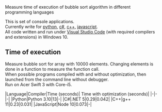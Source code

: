Measure time of execution of bubble sort algorithm in different programming languages

This is set of console applications.   
Currently write for [python](python/main.py), [c#](csharp/Program.cs), [c++](cpp/main.cpp), [javascript](js/main.js).   
All code written and run under [Visual Studio Code](https://code.visualstudio.com/) (with required compilers and extensions) in Windows 10.

## Time of execution
Measure bubble sort for array with 10000 elements. Changing elements is done in a function to measure the function call.     
When possible programs compiled with and without optimization, then launched from the command line without debugger.   
Run on Acer Swift 3 with Core-i5.

|Language|Compiler|Time (seconds)| Time with optimization (seconds)|
|-|-|-|
|Python|Python 3.10|13|-|
|C#|.NET 5|0.29|0.042|
|C++|g++ 11|0.23|0.031|
|JavaScript|Node 10|0.073|-|
